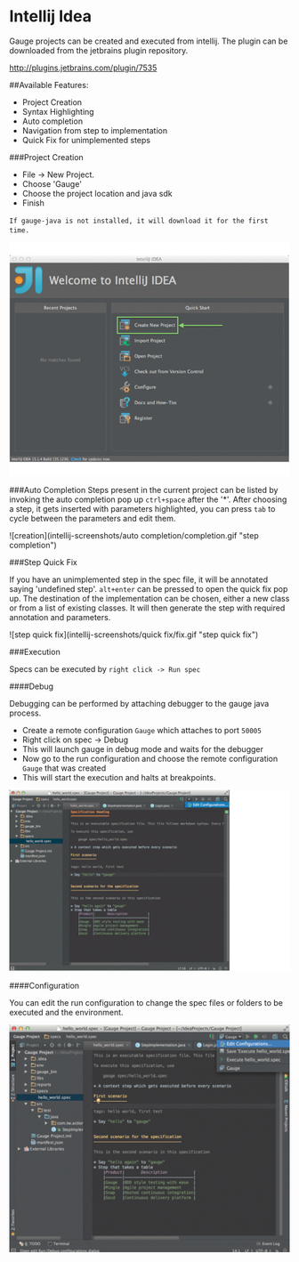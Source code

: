 # Intellij Idea

Gauge projects can be created and executed from intellij. The plugin can be downloaded from the jetbrains plugin repository.

http://plugins.jetbrains.com/plugin/7535

##Available Features:

* Project Creation
* Syntax Highlighting
* Auto completion
* Navigation from step to implementation
* Quick Fix for unimplemented steps

###Project Creation

 * File -> New Project.
 * Choose 'Gauge'
 * Choose the project location and java sdk
 * Finish

`If gauge-java is not installed, it will download it for the first time.`

![creation](intellij-screenshots/creation/creation.gif "project creation")


###Auto Completion
Steps present in the current project can be listed by invoking the auto completion pop up `ctrl+space` after the '*'. After choosing a step, it gets inserted with parameters highlighted, you can press `tab` to cycle between the parameters and edit them.

![creation](intellij-screenshots/auto completion/completion.gif "step completion")


###Step Quick Fix

If you have an unimplemented step in the spec file, it will be annotated saying 'undefined step'. `alt+enter` can be pressed to open the quick fix pop up. The destination of the implementation can be chosen, either a new class or from a list of existing classes. It will then generate the step with required annotation and parameters.

![step quick fix](intellij-screenshots/quick fix/fix.gif "step quick fix")

###Execution

Specs can be executed by `right click -> Run spec`

####Debug

Debugging can be performed by attaching debugger to the gauge java process.

* Create a remote configuration `Gauge` which attaches to port `50005`
* Right click on spec -> Debug
* This will launch gauge in debug mode and waits for the debugger
* Now go to the run configuration and choose the remote configuration `Gauge` that was created
* This will start the execution and halts at breakpoints.

![debugging](intellij-screenshots/execution/debug.gif "debugging")

####Configuration

You can edit the run configuration to change the spec files or folders to be executed and the environment.


![run configuration](intellij-screenshots/execution/config.gif "run configuration")
